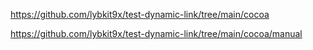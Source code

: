 https://github.com/lybkit9x/test-dynamic-link/tree/main/cocoa


https://github.com/lybkit9x/test-dynamic-link/tree/main/cocoa/manual
